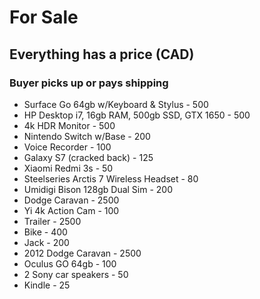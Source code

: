 # For Sale
## Everything has a price (CAD)
### Buyer picks up or pays shipping
- Surface Go 64gb w/Keyboard & Stylus - 500
- HP Desktop i7, 16gb RAM, 500gb SSD, GTX 1650 - 500
- 4k HDR Monitor - 500
- Nintendo Switch w/Base - 200
- Voice Recorder - 100
- Galaxy S7 (cracked back) - 125
- Xiaomi Redmi 3s - 50 
- Steelseries Arctis 7 Wireless Headset - 80
- Umidigi Bison 128gb Dual Sim - 200
- Dodge Caravan - 2500
- Yi 4k Action Cam - 100
- Trailer - 2500
- Bike - 400
- Jack - 200
- 2012 Dodge Caravan - 2500
- Oculus GO 64gb - 100
- 2 Sony car speakers - 50
- Kindle - 25




